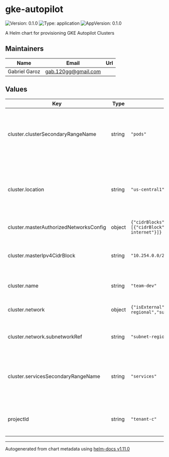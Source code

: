 # gke-autopilot

![Version: 0.1.0](https://img.shields.io/badge/Version-0.1.0-informational?style=flat-square) ![Type: application](https://img.shields.io/badge/Type-application-informational?style=flat-square) ![AppVersion: 0.1.0](https://img.shields.io/badge/AppVersion-0.1.0-informational?style=flat-square)

A Helm chart for provisioning GKE Autopilot Clusters

## Maintainers

| Name | Email | Url |
| ---- | ------ | --- |
| Gabriel Garoz | <gab.120gg@gmail.com> |  |

## Values

| Key | Type | Default | Description |
|-----|------|---------|-------------|
| cluster.clusterSecondaryRangeName | string | `"pods"` | The private IP range name for pods to use, this range must already exist |
| cluster.location | string | `"us-central1"` | The compute location (region for a regional cluster or zone for a zonal cluster) |
| cluster.masterAuthorizedNetworksConfig | object | `{"cidrBlocks":[{"cidrBlock":"0.0.0.0/0","displayName":"Whole internet"}]}` | Authorized networks |
| cluster.masterIpv4CidrBlock | string | `"10.254.0.0/28"` | The private IP range for masters to use when peering to the VPC |
| cluster.name | string | `"team-dev"` | The name of this cluster |
| cluster.network | object | `{"isExternal":"false","networkRef":"network-regional","subnetworkRef":"subnet-regional"}` | The reference to the network |
| cluster.network.subnetworkRef | string | `"subnet-regional"` | The reference to the subnet |
| cluster.servicesSecondaryRangeName | string | `"services"` | The private IP range name for services to use, this range must already exist |
| projectId | string | `"tenant-c"` | The GCP Project ID where this cluster resides |

----------------------------------------------
Autogenerated from chart metadata using [helm-docs v1.11.0](https://github.com/norwoodj/helm-docs/releases/v1.11.0)

